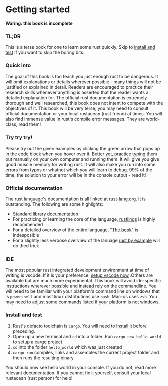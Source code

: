 # Getting started
**Waring: this book is incomplete**

### TL;DR
This is a terse book for one to learn some rust quickly. Skip to [install and test](#install-and-test) if you want to skip the boring bits.

### Quick into
The goal of this book is too teach you just enough rust to be dangerous. It will omit explanations or details wherever possible - many things will not be justified or explained in detail. Readers are encouraged to practice their research skills whenever anything is asserted that the reader wants a detailed explanation for. 
The official rust documentation is extremely thorough and well researched, this book does not intent to compete with the objectives of it.
This book will be very terse; you may need to consult official documentation or your local rustacean (rust friend) at times.
You will also find immense value in rust's compile error messages. They are world-class, read them!

### Try try try!
Please try out the given examples by clicking the green arrow that pops up in the code block when you hover over it.
Better yet, practice typing them out manually on your own computer and running them. 
It will give you give good muscle memory for writing rust. It will also make you run into some errors from typos or whatnot which you will learn to debug. 
99% of the time, the solution to your error will be in the console output - read it!

### Official documentation 
The rust language's documentation is all linked at [rust-lang.org](https://www.rust-lang.org/learn). It is outstanding. The following are some highlights:
- [Standard library documentation](https://doc.rust-lang.org/std/index.html)
- For practicing or learning the core of the language, [rustlings](https://github.com/rust-lang/rustlings/) is highly recommended
- For a detailed overview of the entire language, "[The book](https://doc.rust-lang.org/book/)" is indesposible
- For a slightly less verbose overview of the lanuage [rust by example](https://doc.rust-lang.org/rust-by-example/) will do thed trick

### IDE
The most popular rust integrated development environment at time of writing is vscode. If it is your preference, [setup vscode now](https://code.visualstudio.com/docs/languages/rust) .Others are available but are much more experimental.
This book will avoid ide-specific instructions wherever possible and instead rely on the commandline. You will need to be familiar with your platform's command line on windows that is `powershell` and most linux distributions use `bash`. 
Mac-os uses `zsh`. You may need to adjust some commands listed if your platform is not windows.

### Install and test
1. Rust's defacto toolchain is `Cargo`. You will need to [Install it](https://doc.rust-lang.org/cargo/getting-started/installation.html) before preceding.
2. Open up a new terminal and `cd` into a folder. Run `cargo new hello_world` to setup a cargo project.
3. `cd` into the folder `hello_world` which was just created
4. `cargo run` compiles, links and assembles the current project folder and then runs the resulting binary

You should now see hello world in your console. If you do not, read more relevant documentation. If you cannot fix it yourself, consult your local rustacean (rust person) for help!